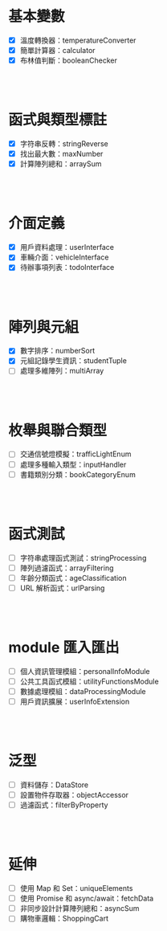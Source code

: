 # 基本變數

- [X] 溫度轉換器：temperatureConverter
- [X] 簡單計算器：calculator
- [X] 布林值判斷：booleanChecker

<br /><br />

# 函式與類型標註
- [X] 字符串反轉：stringReverse
- [X] 找出最大數：maxNumber
- [X] 計算陣列總和：arraySum

<br /><br />

# 介面定義
- [X] 用戶資料處理：userInterface
- [X] 車輛介面：vehicleInterface
- [X] 待辦事項列表：todoInterface

<br /><br />

# 陣列與元組
- [X] 數字排序：numberSort
- [X] 元組記錄學生資訊：studentTuple
- [ ] 處理多維陣列：multiArray

<br /><br />

# 枚舉與聯合類型
- [ ] 交通信號燈模擬：trafficLightEnum
- [ ] 處理多種輸入類型：inputHandler
- [ ] 書籍類別分類：bookCategoryEnum

<br /><br />

# 函式測試
- [ ] 字符串處理函式測試：stringProcessing
- [ ] 陣列過濾函式：arrayFiltering
- [ ] 年齡分類函式：ageClassification
- [ ] URL 解析函式：urlParsing

<br /><br />

# module 匯入匯出
- [ ] 個人資訊管理模組：personalInfoModule
- [ ] 公共工具函式模組：utilityFunctionsModule
- [ ] 數據處理模組：dataProcessingModule
- [ ] 用戶資訊擴展：userInfoExtension

<br /><br />

# 泛型
- [ ] 資料儲存：DataStore
- [ ] 設置物件存取器：objectAccessor
- [ ] 過濾函式：filterByProperty

<br /><br />

# 延伸
- [ ] 使用 Map 和 Set：uniqueElements
- [ ] 使用 Promise 和 async/await：fetchData
- [ ] 非同步設計計算陣列總和：asyncSum
- [ ] 購物車邏輯：ShoppingCart